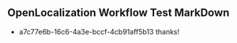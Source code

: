 ## OpenLocalization Workflow Test MarkDown
* a7c77e6b-16c6-4a3e-bccf-4cb91aff5b13 thanks!

<!--HONumber=Jul16_HO3-->


